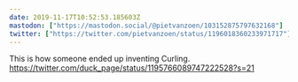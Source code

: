 ```yaml
---
date: 2019-11-17T10:52:53.185603Z
mastodon: ["https://mastodon.social/@pietvanzoen/103152875797632168"]
twitter: ["https://twitter.com/pietvanzoen/status/1196018360233971717"]
---
```

This is how someone ended up inventing Curling.  https://twitter.com/duck_page/status/1195766089747222528?s=21
